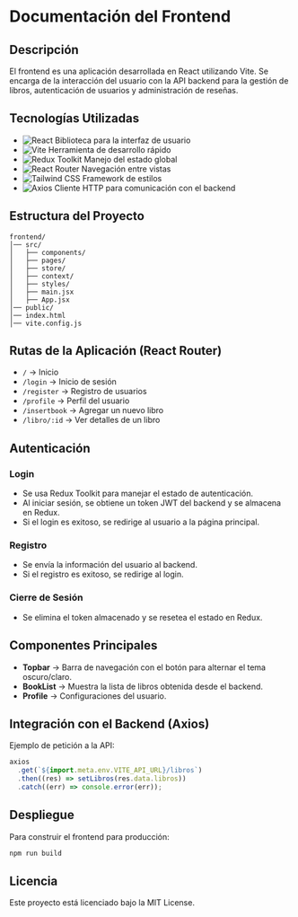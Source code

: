 # Documentación del Frontend

## Descripción

El frontend es una aplicación desarrollada en React utilizando Vite. Se encarga de la interacción del usuario con la API backend para la gestión de libros, autenticación de usuarios y administración de reseñas.

## Tecnologías Utilizadas

- ![React](https://img.shields.io/badge/React-61DAFB?style=for-the-badge&logo=react&logoColor=white)
  Biblioteca para la interfaz de usuario
- ![Vite](https://img.shields.io/badge/Vite-646CFF?style=for-the-badge&logo=vite&logoColor=white)
  Herramienta de desarrollo rápido
- ![Redux Toolkit](https://img.shields.io/badge/Redux_Toolkit-764ABC?style=for-the-badge&logo=redux&logoColor=white)
  Manejo del estado global
- ![React Router](https://img.shields.io/badge/React_Router-CA4245?style=for-the-badge&logo=reactrouter&logoColor=white)
  Navegación entre vistas
- ![Tailwind CSS](https://img.shields.io/badge/Tailwind_CSS-38B2AC?style=for-the-badge&logo=tailwind-css&logoColor=white)
  Framework de estilos
- ![Axios](https://img.shields.io/badge/Axios-5A29E4?style=for-the-badge)
  Cliente HTTP para comunicación con el backend

## Estructura del Proyecto

```
frontend/
│── src/
│   ├── components/
│   ├── pages/
│   ├── store/
│   ├── context/
│   ├── styles/
│   ├── main.jsx
│   ├── App.jsx
│── public/
│── index.html
│── vite.config.js
```

## Rutas de la Aplicación (React Router)

- `/` → Inicio
- `/login` → Inicio de sesión
- `/register` → Registro de usuarios
- `/profile` → Perfil del usuario
- `/insertbook` → Agregar un nuevo libro
- `/libro/:id` → Ver detalles de un libro

## Autenticación

### Login

- Se usa Redux Toolkit para manejar el estado de autenticación.
- Al iniciar sesión, se obtiene un token JWT del backend y se almacena en Redux.
- Si el login es exitoso, se redirige al usuario a la página principal.

### Registro

- Se envía la información del usuario al backend.
- Si el registro es exitoso, se redirige al login.

### Cierre de Sesión

- Se elimina el token almacenado y se resetea el estado en Redux.

## Componentes Principales

- **Topbar** → Barra de navegación con el botón para alternar el tema oscuro/claro.
- **BookList** → Muestra la lista de libros obtenida desde el backend.
- **Profile** → Configuraciones del usuario.

## Integración con el Backend (Axios)

Ejemplo de petición a la API:

```jsx
axios
  .get(`${import.meta.env.VITE_API_URL}/libros`)
  .then((res) => setLibros(res.data.libros))
  .catch((err) => console.error(err));
```

## Despliegue

Para construir el frontend para producción:

```bash
npm run build
```

## Licencia

Este proyecto está licenciado bajo la MIT License.
